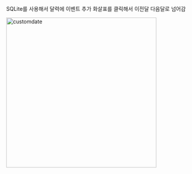 SQLite를 사용해서 달력에 이벤트 추가
화살표를 클릭해서 이전달 다음달로 넘어감

<img width="400" alt="customdate" src="https://user-images.githubusercontent.com/28819051/139634195-9bcf6a73-3e96-4d92-89a2-f40c2e3463ee.PNG">
